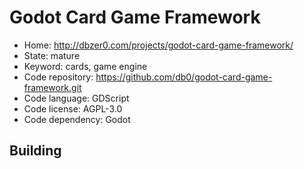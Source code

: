 # Godot Card Game Framework

- Home: http://dbzer0.com/projects/godot-card-game-framework/
- State: mature
- Keyword: cards, game engine
- Code repository: https://github.com/db0/godot-card-game-framework.git
- Code language: GDScript
- Code license: AGPL-3.0
- Code dependency: Godot

## Building
